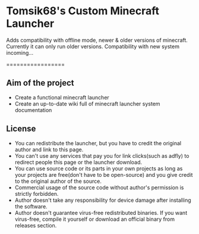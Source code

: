 Tomsik68's Custom Minecraft Launcher
=================

Adds compatibility with offline mode, newer &amp; older versions of minecraft. Currently it can only run older versions. Compatibility with new system incoming...

=================
## Aim of the project ##
+ Create a functional minecraft launcher
+ Create an up-to-date wiki full of minecraft launcher system documentation

## License ##
+ You can redistribute the launcher, but you have to credit the original author and link to this page.
+ You can't use any services that pay you for link clicks(such as adfly) to redirect people this page or the launcher download.
+ You can use source code or its parts in your own projects as long as your projects are free(don't have to be open-source) and you give credit to the original author of the source.
+ Commercial usage of the source code without author's permission is strictly forbidden.
+ Author doesn't take any responsibility for device damage after installing the software.
+ Author doesn't guarantee virus-free redistributed binaries. If you want virus-free, compile it yourself or download an official binary from releases section.
